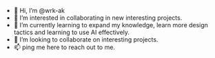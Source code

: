 - 👋 Hi, I’m @wrk-ak
- 👀 I’m interested in collaborating in new interesting projects. 
- 🌱 I’m currently learning to expand my knowledge, learn more design tactics and learning to use AI effectively. 
- 💞️ I’m looking to collaborate on interesting projects. 
- 📫 ping me here to reach out to me. 
